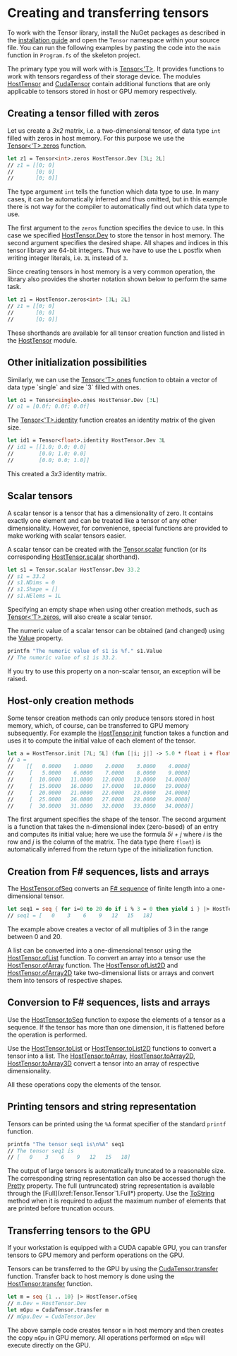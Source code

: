 # Creating and transferring tensors

To work with the Tensor library, install the NuGet packages as described in the [installation guide](Guide-Installation.md) and open the `Tensor` namespace within your source file.
You can run the following examples by pasting the code into the `main` function in `Program.fs` of the skeleton project.

The primary type you will work with is [Tensor<'T>](xref:Tensor.Tensor`1).
It provides functions to work with tensors regardless of their storage device.
The modules [HostTensor](xref:Tensor.HostTensor) and [CudaTensor](xref:Tensor.CudaTensor) contain additional functions that are only applicable to tensors stored in host or GPU memory respectively.

## Creating a tensor filled with zeros

Let us create a *3x2* matrix, i.e. a two-dimensional tensor, of data type `int` filled with zeros in host memory.
For this purpose we use the [Tensor<'T>.zeros](xref:Tensor.Tensor`1.zeros*) function.
```fsharp
let z1 = Tensor<int>.zeros HostTensor.Dev [3L; 2L]
// z1 = [[0; 0]
//       [0; 0]
//       [0; 0]]
```
The type argument `int` tells the function which data type to use.
In many cases, it can be automatically inferred and thus omitted, but in this example there is not way for the compiler to automatically find out which data type to use.

The first argument to the `zeros` function specifies the device to use.
In this case we specified [HostTensor.Dev](xref:Tensor.HostTensor.Dev()) to store the tensor in host memory.
The second argument specifies the desired shape.
All shapes and indices in this tensor library are 64-bit integers.
Thus we have to use the `L` postfix when writing integer literals, i.e. `3L` instead of `3`.

Since creating tensors in host memory is a very common operation, the library also provides the shorter notation shown below to perform the same task.
```fsharp
let z1 = HostTensor.zeros<int> [3L; 2L]
// z1 = [[0; 0]
//       [0; 0]
//       [0; 0]]
```
These shorthands are available for all tensor creation function and listed in the [HostTensor](xref:Tensor.HostTensor) module.

## Other initialization possibilities

Similarly, we can use the [Tensor<'T>.ones](xref:Tensor.Tensor`1.ones*) function to obtain a vector of data type `single` and size `3` filled with ones.
```fsharp
let o1 = Tensor<single>.ones HostTensor.Dev [3L]
// o1 = [0.0f; 0.0f; 0.0f]
```
The [Tensor<'T>.identity](xref:Tensor.Tensor`1.identity*) function creates an identity matrix of the given size.
```fsharp
let id1 = Tensor<float>.identity HostTensor.Dev 3L
// id1 = [[1.0; 0.0; 0.0]
//        [0.0; 1.0; 0.0]
//        [0.0; 0.0; 1.0]]
```
This created a *3x3* identity matrix.

## Scalar tensors
A scalar tensor is a tensor that has a dimensionality of zero.
It contains exactly one element and can be treated like a tensor of any other dimensionality.
However, for convenience, special functions are provided to make working with scalar tensors easier.

A scalar tensor can be created with the [Tensor.scalar](xref:Tensor.Tensor`1.scalar*) function (or its corresponding [HostTensor.scalar](xref:Tensor.HostTensor.scalar*) shorthand).
```fsharp
let s1 = Tensor.scalar HostTensor.Dev 33.2
// s1 = 33.2
// s1.NDims = 0
// s1.Shape = []
// s1.NElems = 1L
```
Specifying an empty shape when using other creation methods, such as [Tensor<'T>.zeros](xref:Tensor.Tensor`1.zeros*), will also create a scalar tensor.

The numeric value of a scalar tensor can be obtained (and changed) using the [Value](xref:Tensor.Tensor`1.Value*) property.
```fsharp
printfn "The numeric value of s1 is %f." s1.Value
// The numeric value of s1 is 33.2.
```
If you try to use this property on a non-scalar tensor, an exception will be raised.

## Host-only creation methods
Some tensor creation methods can only produce tensors stored in host memory, which, of course, can be transferred to GPU memory subsequently.
For example the [HostTensor.init](xref:Tensor.HostTensor.init*) function takes a function and uses it to compute the initial value of each element of the tensor.
```fsharp
let a = HostTensor.init [7L; 5L] (fun [|i; j|] -> 5.0 * float i + float j)
// a =
//    [[   0.0000    1.0000    2.0000    3.0000    4.0000]
//     [   5.0000    6.0000    7.0000    8.0000    9.0000]
//     [  10.0000   11.0000   12.0000   13.0000   14.0000]
//     [  15.0000   16.0000   17.0000   18.0000   19.0000]
//     [  20.0000   21.0000   22.0000   23.0000   24.0000]
//     [  25.0000   26.0000   27.0000   28.0000   29.0000]
//     [  30.0000   31.0000   32.0000   33.0000   34.0000]]
```
The first argument specifies the shape of the tensor.
The second argument is a function that takes the n-dimensional index (zero-based) of an entry and computes its initial value; here we use the formula *5i + j* where *i* is the row and *j* is the column of the matrix.
The data type (here `float`) is automatically inferred from the return type of the initialization function.

## Creation from F# sequences, lists and arrays
The [HostTensor.ofSeq](xref:Tensor.HostTensor.ofSeq*) converts an [F# sequence](https://en.wikibooks.org/wiki/F_Sharp_Programming/Sequences) of finite length into a one-dimensional tensor.
```fsharp
let seq1 = seq { for i=0 to 20 do if i % 3 = 0 then yield i } |> HostTensor.ofSeq
// seq1 = [   0    3    6    9   12   15   18]
```
The example above creates a vector of all multiplies of 3 in the range between 0 and 20.

A list can be converted into a one-dimensional tensor using the [HostTensor.ofList](xref:Tensor.HostTensor.ofList*) function.
To convert an array into a tensor use the [HostTensor.ofArray](xref:Tensor.HostTensor.ofArray*) function.
The [HostTensor.ofList2D](xref:Tensor.HostTensor.ofList2D*) and [HostTensor.ofArray2D](xref:Tensor.HostTensor.ofArray2D*) take two-dimensional lists or arrays and convert them into tensors of respective shapes.

## Conversion to F# sequences, lists and arrays
Use the [HostTensor.toSeq](xref:Tensor.HostTensor.toSeq*) function to expose the elements of a tensor as a sequence.
If the tensor has more than one dimension, it is flattened before the operation is performed.

Use the [HostTensor.toList](xref:Tensor.HostTensor.toList*) or [HostTensor.toList2D](xref:Tensor.HostTensor.toList2D*) functions to convert a tensor into a list.
The [HostTensor.toArray](xref:Tensor.HostTensor.toArray*), [HostTensor.toArray2D](xref:Tensor.HostTensor.toArray2D*), [HostTensor.toArray3D](xref:Tensor.HostTensor.toArray3D*) convert a tensor into an array of respective dimensionality.

All these operations copy the elements of the tensor.

## Printing tensors and string representation

Tensors can be printed using the `%A` format specifier of the standard `printf` function.
```fsharp
printfn "The tensor seq1 is\n%A" seq1
// The tensor seq1 is
// [   0    3    6    9   12   15   18]
```
The output of large tensors is automatically truncated to a reasonable size.
The corresponding string representation can also be accessed thorugh the [Pretty](xref:Tensor.Tensor`1.Pretty*) property.
The full (untruncated) string representation is available through the [Full](xref:Tensor.Tensor`1.Full*) property.
Use the [ToString](xref:Tensor.Tensor`1.ToString*) method when it is required to adjust the maximum number of elements that are printed before truncation occurs.

## Transferring tensors to the GPU

If your workstation is equipped with a CUDA capable GPU, you can transfer tensors to GPU memory and perform operations on the GPU.

Tensors can be transferred to the GPU by using the [CudaTensor.transfer](xref:Tensor.CudaTensor.transfer*) function.
Transfer back to host memory is done using the [HostTensor.transfer](xref:Tensor.HostTensor.transfer*) function.

```fsharp
let m = seq {1 .. 10} |> HostTensor.ofSeq
// m.Dev = HostTensor.Dev
let mGpu = CudaTensor.transfer m
// mGpu.Dev = CudaTensor.Dev
```

The above sample code creates tensor `m` in host memory and then creates the copy `mGpu` in GPU memory.
All operations performed on `mGpu` will execute directly on the GPU.
